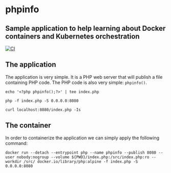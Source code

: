 # phpinfo
## Sample application to help learning about Docker containers and Kubernetes orchestration

[![CI](https://github.com/academiaonline-org/phpinfo/actions/workflows/ci.yaml/badge.svg?branch=main)](https://github.com/academiaonline-org/phpinfo/actions/workflows/ci.yaml)

## The application
The application is very simple.
It is a PHP web server that will publish a file containing PHP code.
The PHP code is also very simple: `phpinfo()`.
```
echo '<?php phpinfo();?>' | tee index.php
```
```
php -f index.php -S 0.0.0.0:8080
```
```
curl localhost:8080/index.php -Is
```

## The container
In order to containerize the application we can simply apply the following command:
```
docker run --detach --entrypoint php --name phpinfo --publish 8080 --user nobody:nogroup --volume ${PWD}/index.php:/src/index.php:ro --workdir /src/ docker.io/library/php:alpine -f index.php -S 0.0.0.0:8080
```
